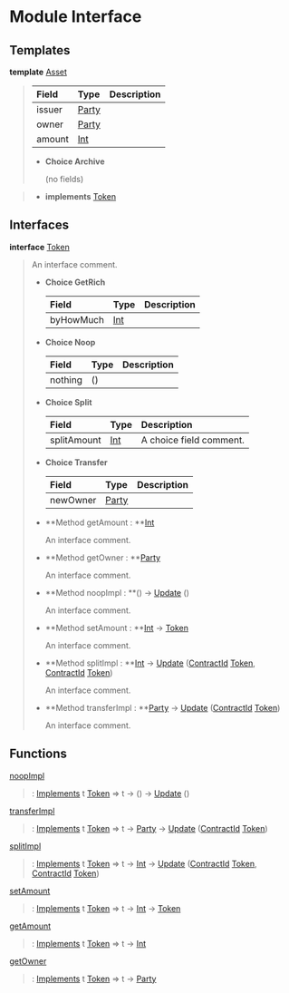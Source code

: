 # <a name="module-interface-11558"></a>Module Interface

## Templates

<a name="type-interface-asset-14509"></a>**template** [Asset](#type-interface-asset-14509)

> | Field                                                                                   | Type                                                                                    | Description |
> | :-------------------------------------------------------------------------------------- | :-------------------------------------------------------------------------------------- | :---------- |
> | issuer                                                                                  | [Party](https://docs.daml.com/daml/stdlib/Prelude.html#type-da-internal-lf-party-50311) |  |
> | owner                                                                                   | [Party](https://docs.daml.com/daml/stdlib/Prelude.html#type-da-internal-lf-party-50311) |  |
> | amount                                                                                  | [Int](https://docs.daml.com/daml/stdlib/Prelude.html#type-ghc-types-int-68728)          |  |
> 
> * **Choice Archive**
>   
>   (no fields)

> * **implements** [Token](#type-interface-token-72202)

## Interfaces

<a name="type-interface-token-72202"></a>**interface** [Token](#type-interface-token-72202)

> An interface comment.
> 
> * **Choice GetRich**
>   
>   | Field                                                                          | Type                                                                           | Description |
>   | :----------------------------------------------------------------------------- | :----------------------------------------------------------------------------- | :---------- |
>   | byHowMuch                                                                      | [Int](https://docs.daml.com/daml/stdlib/Prelude.html#type-ghc-types-int-68728) |  |
> 
> * **Choice Noop**
>   
>   | Field   | Type    | Description |
>   | :------ | :------ | :---------- |
>   | nothing | ()      |  |
> 
> * **Choice Split**
>   
>   | Field                                                                          | Type                                                                           | Description |
>   | :----------------------------------------------------------------------------- | :----------------------------------------------------------------------------- | :---------- |
>   | splitAmount                                                                    | [Int](https://docs.daml.com/daml/stdlib/Prelude.html#type-ghc-types-int-68728) | A choice field comment. |
> 
> * **Choice Transfer**
>   
>   | Field                                                                                   | Type                                                                                    | Description |
>   | :-------------------------------------------------------------------------------------- | :-------------------------------------------------------------------------------------- | :---------- |
>   | newOwner                                                                                | [Party](https://docs.daml.com/daml/stdlib/Prelude.html#type-da-internal-lf-party-50311) |  |
> 
> * **Method getAmount : **[Int](https://docs.daml.com/daml/stdlib/Prelude.html#type-ghc-types-int-68728)
>   
>   An interface comment.
> 
> * **Method getOwner : **[Party](https://docs.daml.com/daml/stdlib/Prelude.html#type-da-internal-lf-party-50311)
>   
>   An interface comment.
> 
> * **Method noopImpl : **() -\> [Update](https://docs.daml.com/daml/stdlib/Prelude.html#type-da-internal-lf-update-36457) ()
>   
>   An interface comment.
> 
> * **Method setAmount : **[Int](https://docs.daml.com/daml/stdlib/Prelude.html#type-ghc-types-int-68728) -\> [Token](#type-interface-token-72202)
>   
>   An interface comment.
> 
> * **Method splitImpl : **[Int](https://docs.daml.com/daml/stdlib/Prelude.html#type-ghc-types-int-68728) -\> [Update](https://docs.daml.com/daml/stdlib/Prelude.html#type-da-internal-lf-update-36457) ([ContractId](https://docs.daml.com/daml/stdlib/Prelude.html#type-da-internal-lf-contractid-47171) [Token](#type-interface-token-72202), [ContractId](https://docs.daml.com/daml/stdlib/Prelude.html#type-da-internal-lf-contractid-47171) [Token](#type-interface-token-72202))
>   
>   An interface comment.
> 
> * **Method transferImpl : **[Party](https://docs.daml.com/daml/stdlib/Prelude.html#type-da-internal-lf-party-50311) -\> [Update](https://docs.daml.com/daml/stdlib/Prelude.html#type-da-internal-lf-update-36457) ([ContractId](https://docs.daml.com/daml/stdlib/Prelude.html#type-da-internal-lf-contractid-47171) [Token](#type-interface-token-72202))
>   
>   An interface comment.

## Functions

<a name="function-interface-noopimpl-83220"></a>[noopImpl](#function-interface-noopimpl-83220)

> : [Implements](https://docs.daml.com/daml/stdlib/Prelude.html#type-da-internal-interface-implements-77034) t [Token](#type-interface-token-72202) =\> t -\> () -\> [Update](https://docs.daml.com/daml/stdlib/Prelude.html#type-da-internal-lf-update-36457) ()

<a name="function-interface-transferimpl-81005"></a>[transferImpl](#function-interface-transferimpl-81005)

> : [Implements](https://docs.daml.com/daml/stdlib/Prelude.html#type-da-internal-interface-implements-77034) t [Token](#type-interface-token-72202) =\> t -\> [Party](https://docs.daml.com/daml/stdlib/Prelude.html#type-da-internal-lf-party-50311) -\> [Update](https://docs.daml.com/daml/stdlib/Prelude.html#type-da-internal-lf-update-36457) ([ContractId](https://docs.daml.com/daml/stdlib/Prelude.html#type-da-internal-lf-contractid-47171) [Token](#type-interface-token-72202))

<a name="function-interface-splitimpl-48531"></a>[splitImpl](#function-interface-splitimpl-48531)

> : [Implements](https://docs.daml.com/daml/stdlib/Prelude.html#type-da-internal-interface-implements-77034) t [Token](#type-interface-token-72202) =\> t -\> [Int](https://docs.daml.com/daml/stdlib/Prelude.html#type-ghc-types-int-68728) -\> [Update](https://docs.daml.com/daml/stdlib/Prelude.html#type-da-internal-lf-update-36457) ([ContractId](https://docs.daml.com/daml/stdlib/Prelude.html#type-da-internal-lf-contractid-47171) [Token](#type-interface-token-72202), [ContractId](https://docs.daml.com/daml/stdlib/Prelude.html#type-da-internal-lf-contractid-47171) [Token](#type-interface-token-72202))

<a name="function-interface-setamount-71357"></a>[setAmount](#function-interface-setamount-71357)

> : [Implements](https://docs.daml.com/daml/stdlib/Prelude.html#type-da-internal-interface-implements-77034) t [Token](#type-interface-token-72202) =\> t -\> [Int](https://docs.daml.com/daml/stdlib/Prelude.html#type-ghc-types-int-68728) -\> [Token](#type-interface-token-72202)

<a name="function-interface-getamount-93321"></a>[getAmount](#function-interface-getamount-93321)

> : [Implements](https://docs.daml.com/daml/stdlib/Prelude.html#type-da-internal-interface-implements-77034) t [Token](#type-interface-token-72202) =\> t -\> [Int](https://docs.daml.com/daml/stdlib/Prelude.html#type-ghc-types-int-68728)

<a name="function-interface-getowner-9315"></a>[getOwner](#function-interface-getowner-9315)

> : [Implements](https://docs.daml.com/daml/stdlib/Prelude.html#type-da-internal-interface-implements-77034) t [Token](#type-interface-token-72202) =\> t -\> [Party](https://docs.daml.com/daml/stdlib/Prelude.html#type-da-internal-lf-party-50311)
